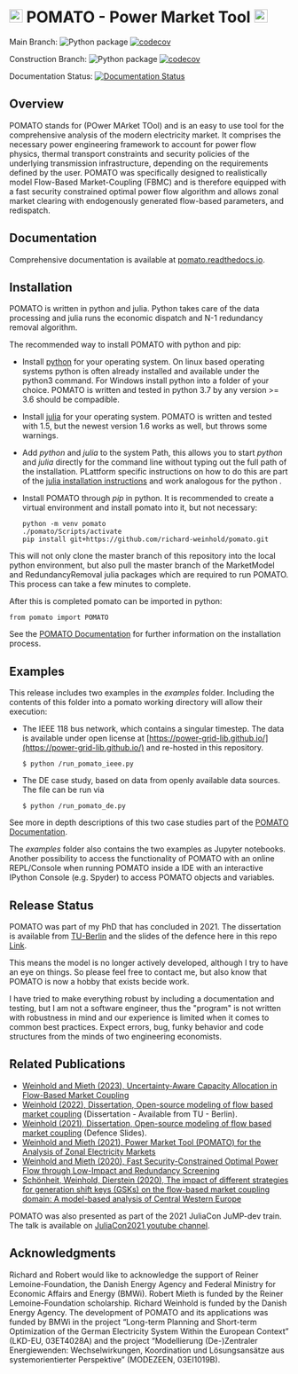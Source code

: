 <img  height="24" src="https://raw.githubusercontent.com/richard-weinhold/pomato/main/docs/_static/graphics/pomato_logo_small.png"> POMATO - Power Market Tool <img  height="24" src="https://raw.githubusercontent.com/richard-weinhold/pomato/main/docs/_static/graphics/pomato_logo_small.png">
=========================================================================================================================================================

Main Branch: ![Python package](https://github.com/richard-weinhold/pomato/workflows/Python%20package/badge.svg?branch=master) [![codecov](https://codecov.io/gh/richard-weinhold/pomato/branch/master/graph/badge.svg?token=1K2PHOjJmC)](https://codecov.io/gh/richard-weinhold/pomato)


Construction Branch: ![Python package](https://github.com/richard-weinhold/pomato/workflows/Python%20package/badge.svg?branch=construction) [![codecov](https://codecov.io/gh/richard-weinhold/pomato/branch/construction/graph/badge.svg?token=1K2PHOjJmC)](https://codecov.io/gh/richard-weinhold/pomato)


Documentation Status: [![Documentation Status](https://readthedocs.org/projects/pomato/badge/?version=latest)](https://pomato.readthedocs.io/en/latest/?badge=latest)

Overview
--------

POMATO stands for (POwer MArket TOol) and is an easy to use tool for the comprehensive
analysis of the modern electricity market. It comprises the necessary power
engineering framework to account for power flow physics, thermal transport
constraints and security policies of the underlying transmission
infrastructure, depending on the requirements defined by the user.
POMATO was specifically designed to realistically model Flow-Based
Market-Coupling (FBMC) and is therefore equipped with a fast security
constrained optimal power flow algorithm and allows zonal market clearing
with endogenously generated flow-based parameters, and redispatch.

Documentation
-------------

Comprehensive documentation is available at [pomato.readthedocs.io](https://pomato.readthedocs.io/).

Installation
------------

POMATO is written in python and julia. Python takes care of the data processing
and julia runs the economic dispatch and N-1 redundancy removal algorithm. 

The recommended way to install POMATO with python and pip:

  - Install [python](https://www.python.org/downloads/) for your operating system. On linux
    based operating systems python is often already installed and available under the python3
    command. For Windows install python into a folder of your choice. POMATO is written and tested
    in python 3.7 by any version >= 3.6 should be compadible. 
  
  - Install [julia](https://julialang.org/downloads/) for your operating system. POMATO is
    written and tested with 1.5, but the newest version 1.6 works as well, but throws some
    warnings.  

  - Add *python* and *julia* to the system Path, this allows you to start  *python* and *julia*
    directly for the command line without typing out the full path of the installation. PLattform
    specific instructions on how to do this are part of the [julia installation instructions](https://julialang.org/downloads/platform/) and work analogous for the python .  
  
  - Install POMATO through *pip* in python. It is recommended to create a virtual environment and
    install pomato into it, but not necessary:
        
        python -m venv pomato
        ./pomato/Scripts/activate
        pip install git+https://github.com/richard-weinhold/pomato.git


This will not only clone the master branch of this repository into the local python environment, but
also pull the master branch of the MarketModel and RedundancyRemoval julia packages which are
required to run POMATO. This process can take a few minutes to complete.

After this is completed pomato can be imported in python:

    from pomato import POMATO

See the [POMATO Documentation](https://pomato.readthedocs.io/en/latest/installation.html) for
further information on the installation process. 

Examples
--------
This release includes two examples in the *examples* folder. Including the contents of this folder into a pomato working directory will allow their execution:

  - The IEEE 118 bus network, which contains a singular timestep. The data is available under 
    open license at [https://power-grid-lib.github.io/](https://power-grid-lib.github.io/) and re-hosted in this repository.

        $ python /run_pomato_ieee.py

  - The DE case study, based on data from openly available data sources. The file can be run via

        $ python /run_pomato_de.py

See more in depth descriptions of this two case studies part of the [POMATO Documentation](file:///C:/Users/riw/Documents/repositories/pomato/docs/_build/html/running_pomato.html).

The *examples* folder also contains the two examples as Jupyter notebooks. Another possibility to
access the functionality of POMATO with an online REPL/Console when running POMATO inside a IDE with
an interactive IPython Console (e.g. Spyder) to access POMATO objects and variables.

Release Status
--------------

POMATO was part of my PhD that has concluded in 2021. The dissertation is available from [TU-Berlin](https://depositonce.tu-berlin.de/items/d3b3a941-8c35-41b5-b404-f75034f971be) and the slides of the defence here in this repo [Link](https://depositonce.tu-berlin.de/items/d3b3a941-8c35-41b5-b404-f75034f971be). 

This means the model is no longer actively developed, although I try to have an eye on things. So
please feel free to contact me, but also know that POMATO is now a hobby that exists becide work. 

I have tried to make everything robust by including a documentation and testing, but I am not a
software engineer, thus the "program" is not written with robustness in mind and our experience is
limited when it comes to common best practices. Expect errors, bug, funky behavior and code
structures from the minds of two engineering economists.  

Related Publications
--------------------

- [Weinhold and Mieth (2023), Uncertainty-Aware Capacity Allocation in Flow-Based Market
  Coupling](https://ieeexplore.ieee.org/abstract/document/10094020)
- [Weinhold (2022), Dissertation, Open-source modeling of flow based market
  coupling](https://depositonce.tu-berlin.de/items/d3b3a941-8c35-41b5-b404-f75034f971be) (Dissertation - Available from TU - Berlin). 
- [Weinhold (2021), Dissertation, Open-source modeling of flow based market
  coupling](https://depositonce.tu-berlin.de/items/d3b3a941-8c35-41b5-b404-f75034f971be) (Defence Slides). 
- [Weinhold and Mieth (2021), Power Market Tool (POMATO) for the Analysis of Zonal 
   Electricity Markets](https://www.sciencedirect.com/science/article/pii/S2352711021001394)
- [Weinhold and Mieth (2020), Fast Security-Constrained Optimal Power Flow through 
   Low-Impact and Redundancy Screening](https://ieeexplore.ieee.org/document/9094021)
- [Schönheit, Weinhold, Dierstein (2020), The impact of different strategies for generation 
   shift keys (GSKs) on  the flow-based market coupling domain: A model-based analysis of Central Western Europe](https://www.sciencedirect.com/science/article/pii/S0306261919317544)


POMATO was also presented as part of the 2021 JuliaCon JuMP-dev train. The talk is available on
[JuliaCon2021 youtube channel](https://www.youtube.com/watch?v=n0wmYTm6Y64). 

Acknowledgments
---------------

Richard and Robert would like to acknowledge the support of Reiner Lemoine-Foundation, the Danish
Energy Agency and Federal Ministry for Economic Affairs and Energy (BMWi). Robert Mieth is funded by
the Reiner Lemoine-Foundation scholarship. Richard Weinhold is funded by the Danish Energy Agency.
The development of POMATO and its applications was funded by BMWi in the project “Long-term Planning
and Short-term Optimization of the German Electricity System Within the European Context” (LKD-EU,
03ET4028A) and the project “Modellierung (De-)Zentraler Energiewenden: Wechselwirkungen, Koordination und Lösungsansätze aus systemorientierter Perspektive” (MODEZEEN, 03EI1019B).

